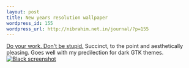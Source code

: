 ```yaml
--- 
layout: post
title: New years resolution wallpaper
wordpress_id: 155
wordpress_url: http://nibrahim.net.in/journal/?p=155
---
```

<a href="http://interfacelift.com/wallpaper/details.php?id=1223">Do your work. Don't be stupid.</a>
Succinct, to the point and aesthetically pleasing. Goes well with my predilection for dark GTK themes. 
<a class="imagelink" href="http://nibrahim.net.in/journal/wp-content/uploads/2008/01/screenshot.png" title="Black screenshot"><img id="image154" src="http://nibrahim.net.in/journal/wp-content/uploads/2008/01/screenshot.thumbnail.png" alt="Black screenshot" /></a>

